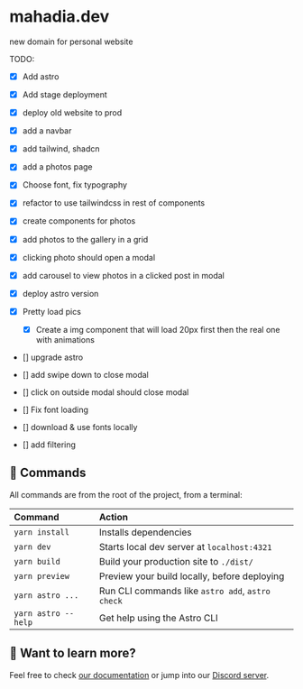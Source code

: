 # mahadia.dev
new domain for personal website

TODO:
- [x] Add astro
- [x] Add stage deployment 
- [x] deploy old website to prod
- [x] add a navbar
- [x] add tailwind, shadcn
- [x] add a photos page
- [x] Choose font, fix typography
- [x] refactor to use tailwindcss in rest of components
- [x] create components for photos
- [x] add photos to the gallery in a grid
- [x] clicking photo should open a modal
- [x] add carousel to view photos in a clicked post in modal
- [x] deploy astro version

- [x] Pretty load pics
    - [x] Create a img component that will load 20px first then the real one with animations

- [] upgrade astro

- [] add swipe down to close modal
- [] click on outside modal should close modal

- [] Fix font loading
- [] download & use fonts locally

- [] add filtering

## 🧞 Commands

All commands are from the root of the project, from a terminal:

| Command                   | Action                                           |
| :------------------------ | :----------------------------------------------- |
| `yarn install`             | Installs dependencies                            |
| `yarn dev`             | Starts local dev server at `localhost:4321`      |
| `yarn build`           | Build your production site to `./dist/`          |
| `yarn preview`         | Preview your build locally, before deploying     |
| `yarn astro ...`       | Run CLI commands like `astro add`, `astro check` |
| `yarn astro --help` | Get help using the Astro CLI                     |

## 👀 Want to learn more?

Feel free to check [our documentation](https://docs.astro.build) or jump into our [Discord server](https://astro.build/chat).
